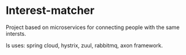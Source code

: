# Interest-matcher
Project based on microservices for connecting people with the same intersts.

Is uses:
spring cloud,
hystrix,
zuul,
rabbitmq,
axon framework.
